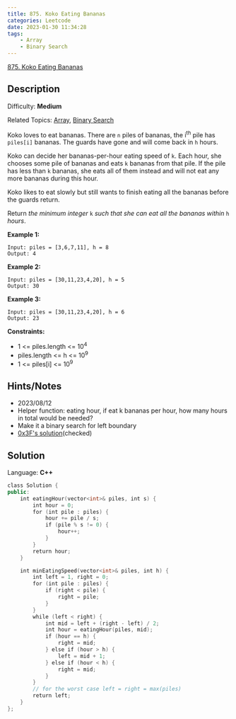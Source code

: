 ```yaml
---
title: 875. Koko Eating Bananas
categories: Leetcode
date: 2023-01-30 11:34:28
tags:
    - Array
    - Binary Search
---
```


[875\. Koko Eating Bananas](https://leetcode.com/problems/koko-eating-bananas/)

## Description

Difficulty: **Medium**

Related Topics: [Array](https://leetcode.com/tag/array/), [Binary Search](https://leetcode.com/tag/binary-search/)

Koko loves to eat bananas. There are `n` piles of bananas, the i<sup>th</sup> pile has `piles[i]` bananas. The guards have gone and will come back in `h` hours.

Koko can decide her bananas-per-hour eating speed of `k`. Each hour, she chooses some pile of bananas and eats `k` bananas from that pile. If the pile has less than `k` bananas, she eats all of them instead and will not eat any more bananas during this hour.

Koko likes to eat slowly but still wants to finish eating all the bananas before the guards return.

Return _the minimum integer_ `k` _such that she can eat all the bananas within_ `h` _hours_.

**Example 1:**

```text
Input: piles = [3,6,7,11], h = 8
Output: 4
```

**Example 2:**

```text
Input: piles = [30,11,23,4,20], h = 5
Output: 30
```

**Example 3:**

```text
Input: piles = [30,11,23,4,20], h = 6
Output: 23
```

**Constraints:**

* 1 <= piles.length <= 10<sup>4</sup>
* piles.length <= h <= 10<sup>9</sup>
* 1 <= piles[i] <= 10<sup>9</sup>

## Hints/Notes

* 2023/08/12
* Helper function: eating hour, if eat k bananas per hour, how many hours in total would be needed?
* Make it a binary search for left boundary
* [0x3F's solution](https://leetcode.cn/problems/koko-eating-bananas/solutions/2710324/er-fen-da-an-fu-ti-dan-pythonjavacgojsru-eb18/)(checked)

## Solution

Language: **C++**

```C++
class Solution {
public:
    int eatingHour(vector<int>& piles, int s) {
        int hour = 0;
        for (int pile : piles) {
            hour += pile / s;
            if (pile % s != 0) {
                hour++;
            }
        }
        return hour;
    }

    int minEatingSpeed(vector<int>& piles, int h) {
        int left = 1, right = 0;
        for (int pile : piles) {
            if (right < pile) {
                right = pile;
            }
        }
        while (left < right) {
            int mid = left + (right - left) / 2;
            int hour = eatingHour(piles, mid);
            if (hour == h) {
                right = mid;
            } else if (hour > h) {
                left = mid + 1;
            } else if (hour < h) {
                right = mid;
            }
        }
        // for the worst case left = right = max(piles)
        return left;
    }
};
```
